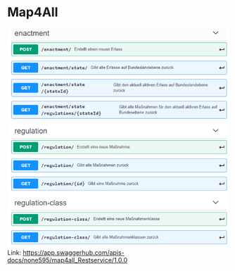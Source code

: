 # Map4All
![REST API](resources/SWAGGER_REST.PNG "REST API")
Link: https://app.swaggerhub.com/apis-docs/none595/map4all_Restservice/1.0.0
